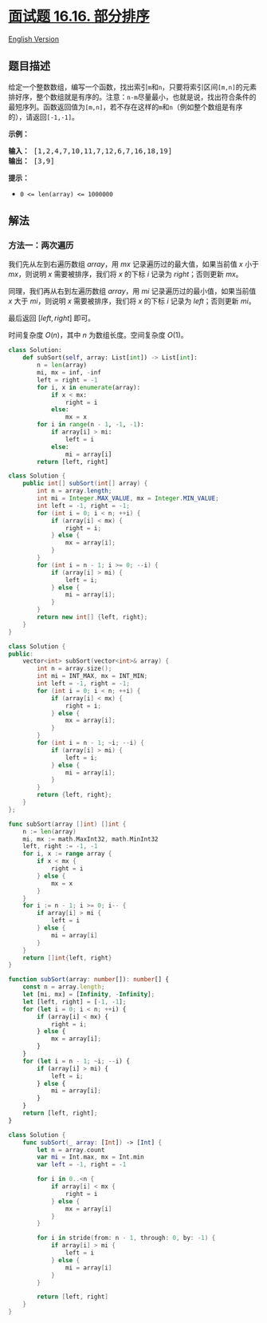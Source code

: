 # [面试题 16.16. 部分排序](https://leetcode.cn/problems/sub-sort-lcci)

[English Version](/lcci/16.15.Master%20Mind/README_EN.md)

## 题目描述

<!-- 这里写题目描述 -->

<p>给定一个整数数组，编写一个函数，找出索引<code>m</code>和<code>n</code>，只要将索引区间<code>[m,n]</code>的元素排好序，整个数组就是有序的。注意：<code>n-m</code>尽量最小，也就是说，找出符合条件的最短序列。函数返回值为<code>[m,n]</code>，若不存在这样的<code>m</code>和<code>n</code>（例如整个数组是有序的），请返回<code>[-1,-1]</code>。</p>
<p><strong>示例：</strong></p>
<pre><strong>输入：</strong> [1,2,4,7,10,11,7,12,6,7,16,18,19]
<strong>输出：</strong> [3,9]
</pre>
<p><strong>提示：</strong></p>
<ul>
<li><code>0 <= len(array) <= 1000000</code></li>
</ul>

## 解法

### 方法一：两次遍历

我们先从左到右遍历数组 $array$，用 $mx$ 记录遍历过的最大值，如果当前值 $x$ 小于 $mx$，则说明 $x$ 需要被排序，我们将 $x$ 的下标 $i$ 记录为 $right$；否则更新 $mx$。

同理，我们再从右到左遍历数组 $array$，用 $mi$ 记录遍历过的最小值，如果当前值 $x$ 大于 $mi$，则说明 $x$ 需要被排序，我们将 $x$ 的下标 $i$ 记录为 $left$；否则更新 $mi$。

最后返回 $[left, right]$ 即可。

时间复杂度 $O(n)$，其中 $n$ 为数组长度。空间复杂度 $O(1)$。

<!-- tabs:start -->

```python
class Solution:
    def subSort(self, array: List[int]) -> List[int]:
        n = len(array)
        mi, mx = inf, -inf
        left = right = -1
        for i, x in enumerate(array):
            if x < mx:
                right = i
            else:
                mx = x
        for i in range(n - 1, -1, -1):
            if array[i] > mi:
                left = i
            else:
                mi = array[i]
        return [left, right]
```

```java
class Solution {
    public int[] subSort(int[] array) {
        int n = array.length;
        int mi = Integer.MAX_VALUE, mx = Integer.MIN_VALUE;
        int left = -1, right = -1;
        for (int i = 0; i < n; ++i) {
            if (array[i] < mx) {
                right = i;
            } else {
                mx = array[i];
            }
        }
        for (int i = n - 1; i >= 0; --i) {
            if (array[i] > mi) {
                left = i;
            } else {
                mi = array[i];
            }
        }
        return new int[] {left, right};
    }
}
```

```cpp
class Solution {
public:
    vector<int> subSort(vector<int>& array) {
        int n = array.size();
        int mi = INT_MAX, mx = INT_MIN;
        int left = -1, right = -1;
        for (int i = 0; i < n; ++i) {
            if (array[i] < mx) {
                right = i;
            } else {
                mx = array[i];
            }
        }
        for (int i = n - 1; ~i; --i) {
            if (array[i] > mi) {
                left = i;
            } else {
                mi = array[i];
            }
        }
        return {left, right};
    }
};
```

```go
func subSort(array []int) []int {
	n := len(array)
	mi, mx := math.MaxInt32, math.MinInt32
	left, right := -1, -1
	for i, x := range array {
		if x < mx {
			right = i
		} else {
			mx = x
		}
	}
	for i := n - 1; i >= 0; i-- {
		if array[i] > mi {
			left = i
		} else {
			mi = array[i]
		}
	}
	return []int{left, right}
}
```

```ts
function subSort(array: number[]): number[] {
    const n = array.length;
    let [mi, mx] = [Infinity, -Infinity];
    let [left, right] = [-1, -1];
    for (let i = 0; i < n; ++i) {
        if (array[i] < mx) {
            right = i;
        } else {
            mx = array[i];
        }
    }
    for (let i = n - 1; ~i; --i) {
        if (array[i] > mi) {
            left = i;
        } else {
            mi = array[i];
        }
    }
    return [left, right];
}
```

```swift
class Solution {
    func subSort(_ array: [Int]) -> [Int] {
        let n = array.count
        var mi = Int.max, mx = Int.min
        var left = -1, right = -1

        for i in 0..<n {
            if array[i] < mx {
                right = i
            } else {
                mx = array[i]
            }
        }

        for i in stride(from: n - 1, through: 0, by: -1) {
            if array[i] > mi {
                left = i
            } else {
                mi = array[i]
            }
        }

        return [left, right]
    }
}
```

<!-- tabs:end -->

<!-- end -->
